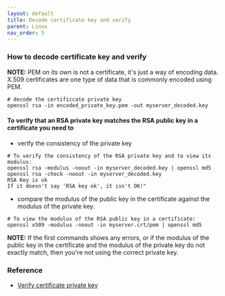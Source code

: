 ```yaml
---
layout: default
title: Decode certificate key and verify
parent: Linux
nav_order: 5
---
```


### How to decode certificate key and verify

**NOTE:** PEM on its own is not a certificate, it's just a way of encoding data. X.509 certificates are one type of data that is commonly encoded using PEM.

```shell
# decode the certificcate private key
openssl rsa -in encoded_private_key.pem -out myserver_decoded.key
```

#### To verify that an RSA private key matches the RSA public key in a certificate you need to 

*  verify the consistency of the private key 
```shell
# To verify the consistency of the RSA private key and to view its modulus:
openssl rsa -modulus -noout -in myserver_decoded.key | openssl md5
openssl rsa -check -noout -in myserver_decoded.key
RSA Key is ok
If it doesn't say 'RSA key ok', it isn't OK!"
```

* compare the modulus of the public key in the certificate against the modulus of the private key.
```shell
# To view the modulus of the RSA public key in a certificate:
openssl x509 -modulus -noout -in myserver.crt/pem | openssl md5
```

**NOTE:** If the first commands shows any errors, or if the modulus of the public key in the certificate and the modulus of the private key do not exactly match, then you're not using the correct private key. 



### Reference

* [Verify certificate private key](https://www.ssl247.com/knowledge-base/detail/how-do-i-verify-that-a-private-key-matches-a-certificate-openssl-1527076112539/ka03l0000015hscaay/)
